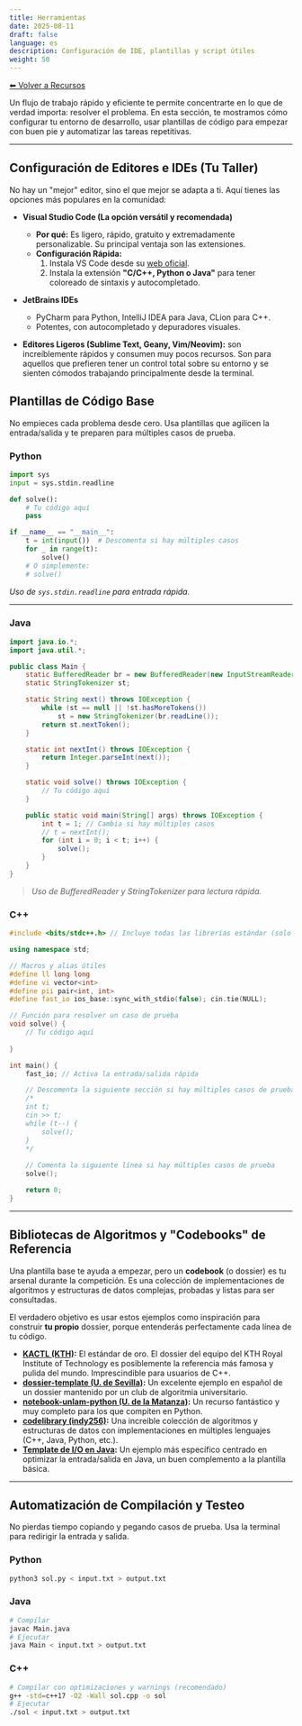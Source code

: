 ```yaml
---
title: Herramientas
date: 2025-08-11
draft: false
language: es
description: Configuración de IDE, plantillas y script útiles
weight: 50
---
```


[⬅ Volver a Recursos](../)

Un flujo de trabajo rápido y eficiente te permite concentrarte en lo que de verdad importa: resolver el problema. En esta sección, te mostramos cómo configurar tu entorno de desarrollo, usar plantillas de código para empezar con buen pie y automatizar las tareas repetitivas.

---

## Configuración de Editores e IDEs (Tu Taller)

No hay un "mejor" editor, sino el que mejor se adapta a ti. Aquí tienes las opciones más populares en la comunidad:

*   **Visual Studio Code (La opción versátil y recomendada)**
    *   **Por qué:** Es ligero, rápido, gratuito y extremadamente personalizable. Su principal ventaja son las extensiones.
    *   **Configuración Rápida:**
        1.  Instala VS Code desde su [web oficial](https://code.visualstudio.com/).
        2.  Instala la extensión **"C/C++, Python o Java"** para tener coloreado de sintaxis y autocompletado.


*   **JetBrains IDEs**
    - PyCharm para Python, IntelliJ IDEA para Java, CLion para C++.
    - Potentes, con autocompletado y depuradores visuales.

*   **Editores Ligeros (Sublime Text, Geany, Vim/Neovim):** son increíblemente rápidos y consumen muy pocos recursos. Son para aquellos que prefieren tener un control total sobre su entorno y se sienten cómodos trabajando principalmente desde la terminal.


## Plantillas de Código Base

No empieces cada problema desde cero. Usa plantillas que agilicen la entrada/salida y te preparen para múltiples casos de prueba.

### Python

```python
import sys
input = sys.stdin.readline

def solve():
    # Tu código aquí
    pass

if __name__ == "__main__":
    t = int(input())  # Descomenta si hay múltiples casos
    for _ in range(t):
        solve()
    # O simplemente:
    # solve()
```

*Uso de `sys.stdin.readline` para entrada rápida.*

---

### Java

```java
import java.io.*;
import java.util.*;

public class Main {
    static BufferedReader br = new BufferedReader(new InputStreamReader(System.in));
    static StringTokenizer st;

    static String next() throws IOException {
        while (st == null || !st.hasMoreTokens())
            st = new StringTokenizer(br.readLine());
        return st.nextToken();
    }

    static int nextInt() throws IOException {
        return Integer.parseInt(next());
    }

    static void solve() throws IOException {
        // Tu código aquí
    }

    public static void main(String[] args) throws IOException {
        int t = 1; // Cambia si hay múltiples casos
        // t = nextInt();
        for (int i = 0; i < t; i++) {
            solve();
        }
    }
}
```

> *Uso de BufferedReader y StringTokenizer para lectura rápida.*

### C++

```cpp
#include <bits/stdc++.h> // Incluye todas las librerías estándar (solo para competición)

using namespace std;

// Macros y alias útiles
#define ll long long
#define vi vector<int>
#define pii pair<int, int>
#define fast_io ios_base::sync_with_stdio(false); cin.tie(NULL);

// Función para resolver un caso de prueba
void solve() {
    // Tu código aquí
    
}

int main() {
    fast_io; // Activa la entrada/salida rápida

    // Descomenta la siguiente sección si hay múltiples casos de prueba
    /*
    int t;
    cin >> t;
    while (t--) {
        solve();
    }
    */
    
    // Comenta la siguiente línea si hay múltiples casos de prueba
    solve();

    return 0;
}
```


---

## Bibliotecas de Algoritmos y "Codebooks" de Referencia

Una plantilla base te ayuda a empezar, pero un **codebook** (o dossier) es tu arsenal durante la competición. Es una colección de implementaciones de algoritmos y estructuras de datos complejas, probadas y listas para ser consultadas.

El verdadero objetivo es usar estos ejemplos como inspiración para construir **tu propio** dossier, porque entenderás perfectamente cada línea de tu código.

*   **[KACTL (KTH)](https://github.com/kth-competitive-programming/kactl/blob/main/kactl.pdf):** El estándar de oro. El dossier del equipo del KTH Royal Institute of Technology es posiblemente la referencia más famosa y pulida del mundo. Imprescindible para usuarios de C++.
*   **[dossier-template (U. de Sevilla)](https://github.com/algoritmiaUS/dossier-template):** Un excelente ejemplo en español de un dossier mantenido por un club de algoritmia universitario.
*   **[notebook-unlam-python (U. de la Matanza)](https://github.com/LautaroLasorsa/notebook-unlam-python/blob/main/notebook/notebook.pdf):** Un recurso fantástico y muy completo para los que compiten en Python.
*   **[codelibrary (indy256)](https://github.com/indy256/codelibrary):** Una increíble colección de algoritmos y estructuras de datos con implementaciones en múltiples lenguajes (C++, Java, Python, etc.).
*   **[Template de I/O en Java](https://github.com/jeffrey-xiao/competitive-programming/blob/master/src/codebook/Template.java):** Un ejemplo más específico centrado en optimizar la entrada/salida en Java, un buen complemento a la plantilla básica.

---

## Automatización de Compilación y Testeo

No pierdas tiempo copiando y pegando casos de prueba. Usa la terminal para redirigir la entrada y salida.

### Python
```bash
python3 sol.py < input.txt > output.txt
```

### Java
```bash
# Compilar
javac Main.java
# Ejecutar
java Main < input.txt > output.txt
```

### C++
```bash
# Compilar con optimizaciones y warnings (recomendado)
g++ -std=c++17 -O2 -Wall sol.cpp -o sol
# Ejecutar
./sol < input.txt > output.txt
```